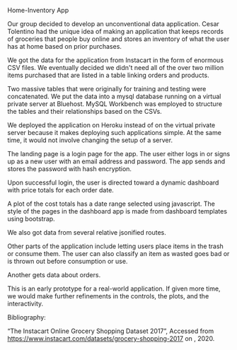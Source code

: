 Home-Inventory App

Our group decided to develop an unconventional data application. Cesar Tolentino had the unique idea of making an application that keeps records of groceries that people buy online and stores an inventory of what the user has at home based on prior purchases. 

We got the data for the application from Instacart in the form of enormous CSV files. We eventually decided we didn't need all of the over two million items purchased that are listed in a table linking orders and products. 

Two massive tables that were originally for training and testing were concatenated. We put the data into a mysql database running on a virtual private server at Bluehost.  MySQL Workbench was employed to structure the tables and their relationships based on the CSVs. 

We deployed the application on Heroku instead of on the virtual private server because it makes deploying such applications simple. At the same time, it would not involve changing the setup of a server.

The landing page is a login page for the app. The user either logs in or signs up as a new user with an email address and password. The app sends and stores the password with hash encryption. 

Upon successful login, the user is directed toward a dynamic dashboard with price totals for each order date. 

A plot of the cost totals has a date range selected using javascript.
The style of the pages in the dashboard app is made from dashboard templates using bootstrap.

We also got data from several relative jsonified routes. 

Other parts of the application include letting users place items in the trash or consume them. The user can also classify an item as wasted goes bad or is thrown out before consumption or use.

Another gets data about orders. 

This is an early prototype for a real-world application. If given more time, we would make further refinements in the controls, the plots, and the interactivity.



Bibliography:

“The Instacart Online Grocery Shopping Dataset 2017”, Accessed from https://www.instacart.com/datasets/grocery-shopping-2017 on , 2020.